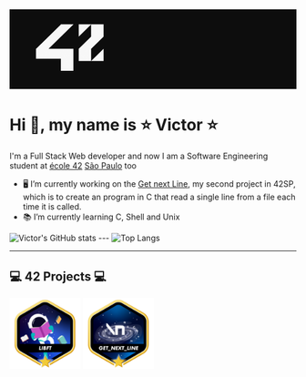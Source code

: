 <img src="./42.png" width="1000px"/>
  
# Hi 👋, my name is ⭐ Victor ⭐

I'm a Full Stack Web developer and now I am a Software Engineering student at [école 42](https://www.42.fr) [São Paulo](https://www.42sp.org.br) too
- 🖥 I’m currently working on the [Get next Line](https://github.com/vitoivan/42_get_next_line), my second project in 42SP, which is to create an program in C that read a single line from a file each time it is called.
- 📚 I’m currently learning C, Shell and Unix
  
![Victor's GitHub stats](https://github-readme-stats.vercel.app/api?username=vitoivan&theme=dracula&show_icons=true)  ---  ![Top Langs](https://github-readme-stats.vercel.app/api/top-langs/?username=vitoivan&layout=compact&theme=dracula)
  
---  
## 💻 42 Projects 💻
  
<a href="https://github.com/vitoivan/42_libft"><img width="125px" src="./42_icons/libft.png"/></a>
<a href="https://github.com/vitoivan/42_get_next_line"><img width="125px" src="./42_icons/get_next_line.png"/></a>

